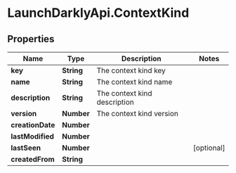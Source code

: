 # LaunchDarklyApi.ContextKind

## Properties

Name | Type | Description | Notes
------------ | ------------- | ------------- | -------------
**key** | **String** | The context kind key | 
**name** | **String** | The context kind name | 
**description** | **String** | The context kind description | 
**version** | **Number** | The context kind version | 
**creationDate** | **Number** |  | 
**lastModified** | **Number** |  | 
**lastSeen** | **Number** |  | [optional] 
**createdFrom** | **String** |  | 


